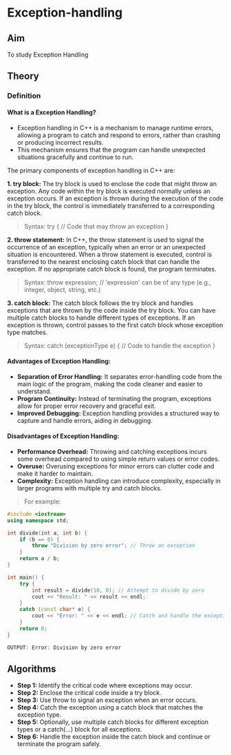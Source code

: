 # Exception-handling
## Aim 
To study Exception Handling

## Theory
### Definition
#### What is a Exception Handling?
- Exception handling in C++ is a mechanism to manage runtime errors, allowing a program to catch and respond to errors, rather than crashing or producing incorrect results.
- This mechanism ensures that the program can handle unexpected situations gracefully and continue to run.
  
The primary components of exception handling in C++ are:

**1. try block:** 
The try block is used to enclose the code that might throw an exception. Any code within the try block is executed normally unless an exception occurs. If an exception is thrown during the execution of the code in the try block, the control is immediately transferred to a corresponding catch block.
> Syntax:
try {
    // Code that may throw an exception
}

**2. throw statement:** 
In C++, the throw statement is used to signal the occurrence of an exception, typically when an error or an unexpected situation is encountered. When a throw statement is executed, control is transferred to the nearest enclosing catch block that can handle the exception. If no appropriate catch block is found, the program terminates.
> Syntax:
throw expression; // 'expression' can be of any type (e.g., integer, object, string, etc.)

**3. catch block:** 
The catch block follows the try block and handles exceptions that are thrown by the code inside the try block. You can have multiple catch blocks to handle different types of exceptions. If an exception is thrown, control passes to the first catch block whose exception type matches.
> Syntax:
catch (exceptionType e) {
    // Code to handle the exception
}

#### Advantages of Exception Handling:
- **Separation of Error Handling:** It separates error-handling code from the main logic of the program, making the code cleaner and easier to understand.
- **Program Continuity:** Instead of terminating the program, exceptions allow for proper error recovery and graceful exit.
- **Improved Debugging:** Exception handling provides a structured way to capture and handle errors, aiding in debugging.

#### Disadvantages of Exception Handling:
- **Performance Overhead:** Throwing and catching exceptions incurs some overhead compared to using simple return values or error codes.
- **Overuse:** Overusing exceptions for minor errors can clutter code and make it harder to maintain.
- **Complexity:** Exception handling can introduce complexity, especially in larger programs with multiple try and catch blocks.

> For example:
```cpp
#include <iostream>
using namespace std;

int divide(int a, int b) {
    if (b == 0) {
        throw "Division by zero error"; // Throw an exception
    }
    return a / b;
}

int main() {
    try {
        int result = divide(10, 0); // Attempt to divide by zero
        cout << "Result: " << result << endl;
    }
    catch (const char* e) {
        cout << "Error: " << e << endl; // Catch and handle the exception
    }
    return 0;
}

OUTPUT: Error: Division by zero error
```

## Algorithms
- **Step 1:** Identify the critical code where exceptions may occur.
- **Step 2:** Enclose the critical code inside a try block.
- **Step 3:** Use throw to signal an exception when an error occurs.
- **Step 4:** Catch the exception using a catch block that matches the exception type.
- **Step 5:** Optionally, use multiple catch blocks for different exception types or a catch(...) block for all exceptions.
- **Step 6:** Handle the exception inside the catch block and continue or terminate the program safely.
